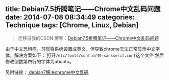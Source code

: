 title: Debian7.5折腾笔记——Chrome中文乱码问题
date: 2014-07-08 08:34:49
categories: Technique
tags: [Chrome, Linux, Debian]
---

> 迁移自我的CSDN 博客：[Debian7.5折腾笔记——Chrome中文乱码问题](http://blog.csdn.net/sulxxy/article/details/37573067)

由于中文恐惧症，习惯将系统设置成英文，但导致chrome无法正常显示中文字体，解决方案如下：
打开`/etc/fonts/conf.d/49-sansserif.conf`这个文件
然后修改倒数第四行的字体为ubuntu。
<!-- more -->
另附链接：[ debian7解决chrome中文乱码](http://blog.csdn.net/neosmith/article/details/17212049)

